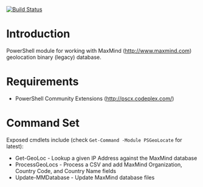 [![Build Status](https://ci.appveyor.com/api/projects/status/github/davidski/PSGeoLocate?svg=true)](https://ci.appveyor.com/project/davidski/PSGeoLocate)

# Introduction

PowerShell module for working with MaxMind (http://www.maxmind.com) geolocation binary (legacy) database.

# Requirements

+ PowerShell Community Extensions (http://pscx.codeplex.com/)

# Command Set

Exposed cmdlets include (check `Get-Command -Module PSGeoLocate` for latest):

+ Get-GeoLoc - Lookup a given IP Address against the MaxMind database
+ ProcessGeoLocs - Process a CSV and add MaxMind Organization, Country Code, and Country Name fields
+ Update-MMDatabase - Update MaxMind database files

